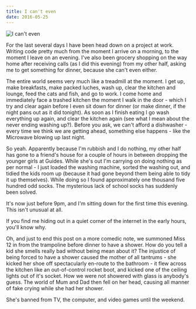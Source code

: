 ```yaml
---
title: I can't even
date: 2016-05-25
---
```


![I can't even](https://source.unsplash.com/9ZQzrLWV52M/1600x900)

For the last several days I have been head down on a project at work. Writing code pretty much from the moment I arrive on a morning, to the moment I leave on an evening. I've also been grocery shopping on the way home after receiving calls (as I did this evening) from my other half, asking me to get something for dinner, because she can't even either.

The entire world seems very much like a treadmill at the moment. I get up, make breakfasts, make packed luches, wash up, clear the kitchen and lounge, feed the cats and fish, and go to work. I come home and immediately face a trashed kitchen the moment I walk in the door - which I try and clear again before I even sit down for dinner (or make dinner, if the night pans out as it did tonight). As soon as I finish eating I go wash everything up again, and clear the kitchen again (see what I mean about the never ending washing up?). Before you ask, we can't afford a dishwasher - every time we think we are getting ahead, something else happens - like the Microwave blowing up last night.

So yeah. Apparently because I'm rubbish and I do nothing, my other half has gone to a friend's house for a couple of hours in between dropping the younger girls at Guides. While she's out I'm carrying on doing nothing as per normal - I just loaded the washing machine, sorted the washing out, and tidied the kids room up (because it had gone beyond them being able to tidy it up themselves). While doing so I found approximately one thousand five hundred odd socks. The mysterious lack of school socks has suddenly been solved.

It's now just before 9pm, and I'm sitting down for the first time this evening. This isn't unusual at all.

If you find me hiding out in a quiet corner of the internet in the early hours, you'll know why.

Oh, and just to end this post on a more comedic note, we summoned Miss 12 in from the trampoline before dinner to have a shower. How do you tell a kid she smells really bad without being mean about it? The injustice of being forced to have a shower caused the mother of all tantrums - she kicked her shoe off spectacularly en-route to the bathroom - it flew across the kitchen like an out-of-control rocket boot, and kicked one of the ceiling lights out of it's socket. How we were not showered with glass is anybody's guess. The world of Mum and Dad then fell on her head, causing all manner of fake crying while she had her shower.

She's banned from TV, the computer, and video games until the weekend.